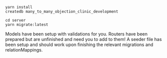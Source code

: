 
```
yarn install
createdb many_to_many_objection_clinic_development

cd server
yarn migrate:latest

```

Models have been setup with validations for you. Routers have been prepared but are unfinished and need you to add to them! A seeder file has been setup and should work upon finishing the relevant migrations and relationMappings. 